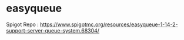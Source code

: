 # easyqueue
Spigot Repo : https://www.spigotmc.org/resources/easyqueue-1-14-2-support-server-queue-system.68304/
